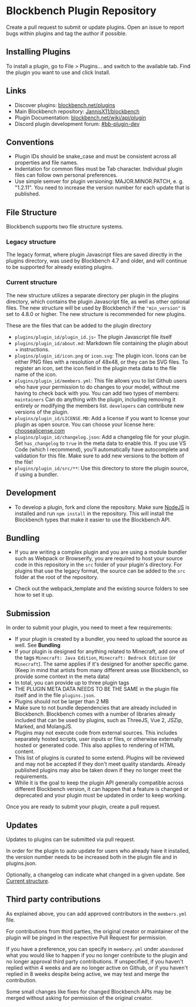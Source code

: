 # Blockbench Plugin Repository

Create a pull request to submit or update plugins. Open an issue to report bugs within plugins and tag the author if possible.

## Installing Plugins

To install a plugin, go to File > Plugins... and switch to the available tab. Find the plugin you want to use and click Install.


## Links

* Discover plugins: [blockbench.net/plugins](https://blockbench.net/plugins)
* Main Blockbench repository: [JannisX11/blockbench](https://github.com/JannisX11/blockbench)
* Plugin Documentation: [blockbench.net/wiki/api/plugin](https://www.blockbench.net/wiki/api/plugin)
* Discord plugin development forum: [#bb-plugin-dev](https://discord.gg/2Df3h6ge9f)

## Conventions

* Plugin IDs should be snake_case and must be consistent across all properties and file names.
* Indentation for common files must be Tab character. Individual plugin files can follow own personal preferences.
* Use simple semver for plugin versioning: MAJOR.MINOR.PATCH, e. g. "1.2.11". You need to increase the version number for each update that is published.

## File Structure
Blockbench supports two file structure systems.

### Legacy structure
The legacy format, where plugin Javascript files are saved directly in the plugins directory, was used by Blockbench 4.7 and older, and will continue to be supported for already existing plugins.

### Current structure
The new structure utilizes a separate directory per plugin in the plugins directory, which contains the plugin Javascript file, as well as other optional files.
The new structure will be used by Blockbench if the `"min_version"` is set to 4.8.0 or higher.
The new structure is recommended for new plugins.

These are the files that can be added to the plugin directory
* `plugins/plugin_id/plugin_id.js`- The plugin Javascript file itself
* `plugins/plugin_id/about.md`: Markdown file containing the plugin about + instructions.
* `plugins/plugin_id/icon.png` or `icon.svg`: The plugin icon. Icons can be either PNG files with a resolution of 48x48, or they can be SVG files. To register an icon, set the icon field in the plugin meta data to the file name of the icon.
* `plugins/plugin_id/members.yml`: This file allows you to list Github users who have your permission to do changes to your model, without me having to check back with you. You can add two types of members: `maintainers` Can do anything with the plugin, including removing it entirely or modifying the members list. `developers` can contribute new versions of the plugin.
* `plugins/plugin_id/LICENSE.MD`: Add a license if you want to license your plugin as open source. You can choose your license here: [choosealicense.com](https://choosealicense.com)
* `plugins/plugin_id/changelog.json`: Add a changelog file for your plugin. Set `has_changelog` to `true` in the meta data to enable this. If you use VS Code (which I recommend), you'll automatically have autocomplete and validation for this file. Make sure to add new versions to the bottom of the file!
* `plugins/plugin_id/src/**`: Use this directory to store the plugin source, if using a bundler.

## Development

* To develop a plugin, fork and clone the repository. Make sure [NodeJS](https://nodejs.org/en/) is installed and run `npm install` in the repository. This will install the Blockbench types that make it easier to use the Blockbench API.

## Bundling

* If you are writing a complex plugin and you are using a module bundler such as Webpack or Browserify, you are required to host your source code in this repository in the `src` folder of your plugin's directory.
For plugins that use the legacy format, the source can be added to the `src` folder at the root of the repository.

* Check out the webpack_template and the existing source folders to see how to set it up.

## Submission

In order to submit your plugin, you need to meet a few requirements:

* If your plugin is created by a bundler, you need to upload the source as well. See **Bundling**
* If your plugin is designed for anything related to Minecraft, add one of the tags `Minecraft: Java Edition`, `Minecraft: Bedrock Edition` (or `Minecraft`). The same applies if it's designed for another specific game.
	(Keep in mind that artists from many different areas use Blockbench, so provide some context in the meta data)
* In total, you can provide up to three plugin tags
* THE PLUGIN META DATA NEEDS TO BE THE SAME in the plugin file itself and in the file `plugins.json`.
* Plugins should not be larger than 2 MB
* Make sure to not bundle dependencies that are already included in Blockbench. Blockbench comes with a number of libraries already included that can be used by plugins, such as ThreeJS, Vue 2, JSZip, Marked, and MolangJS.
* Plugins may not execute code from external sources. This includes separately hosted scripts, user inputs or files, or otherwise externally hosted or generated code. This also applies to rendering of HTML content.
* This list of plugins is curated to some extend. Plugins will be reviewed and may not be accepted if they don't meet quality standards. Already published plugins may also be taken down if they no longer meet the requirements.
* While it is the goal to keep the plugin API generally compatible across different Blockbench version, it can happen that a feature is changed or deprecated and your plugin must be updated in order to keep working.

Once you are ready to submit your plugin, create a pull request.

## Updates

Updates to plugins can be submitted via pull request.

In order for the plugin to auto update for users who already have it installed, the version number needs to be increased both in the plugin file and in plugins.json.

Optionally, a changelog can indicate what changed in a given update. See [Current structure](#current-structure).


## Third party contributions

As explained above, you can add approved contributors in the `members.yml` file.

For contributions from third parties, the original creator or maintainer of the plugin will be pinged in the respective Pull Request for permission.

If you have a preference, you can specify in `membery.yml` under `abandoned` what you would like to happen if you no longer contribute to the plugin and no longer approval third party contributions.
If unspecified, if you haven't replied within 4 weeks and are no longer active on Github, or if you haven't replied in 8 weeks despite being active, we may test and merge the contribution.

Some small changes like fixes for changed Blockbench APIs may be merged without asking for permission of the original creator.
